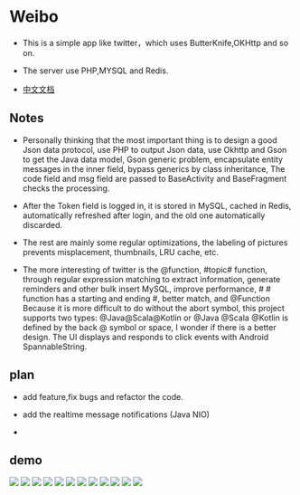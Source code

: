 # Weibo
 
- This is a simple app like twitter，which uses ButterKnife,OKHttp and so on.

- The server use PHP,MYSQL and Redis.

- [中文文档](https://github.com/dingdangmao123/weibo/blob/master/README_ZH.md)

## Notes

- Personally thinking that the most important thing is to design a good Json data protocol, use PHP to output Json data, use Okhttp and Gson to get the Java data model, Gson generic problem, encapsulate entity messages in the inner field, bypass generics by class inheritance, The code field and msg field are passed to BaseActivity and BaseFragment checks the processing.

- After the Token field is logged in, it is stored in MySQL, cached in Redis, automatically refreshed after login, and the old one automatically discarded.

- The rest are mainly some regular optimizations, the labeling of pictures prevents misplacement, thumbnails, LRU cache, etc.

- The more interesting of twitter is the @function, #topic# function, through regular expression matching to extract information, generate reminders and other bulk insert MySQL, improve performance, # # function has a starting and ending #, better match, and @Function Because it is more difficult to do without the abort symbol, this project supports two types: @Java@Scala@Kotlin or @Java @Scala @Kotlin is defined by the back @ symbol or space, I wonder if there is a better design. The UI displays and responds to click events with Android SpannableString.




## plan

- add feature,fix bugs and refactor the code.

- add the realtime message notifications (Java NIO)
- 

## demo

![](https://github.com/dingdangmao123/weico/blob/master/demo/11.png) ![](https://github.com/dingdangmao123/weico/blob/master/demo/12.png) ![](https://github.com/dingdangmao123/weico/blob/master/demo/13.png) ![](https://github.com/dingdangmao123/weico/blob/master/demo/1.png) ![](https://github.com/dingdangmao123/weico/blob/master/demo/2.png) ![](https://github.com/dingdangmao123/weico/blob/master/demo/3.png) ![](https://github.com/dingdangmao123/weico/blob/master/demo/4.png) ![](https://github.com/dingdangmao123/weico/blob/master/demo/5.png) ![](https://github.com/dingdangmao123/weico/blob/master/demo/6.png) ![](https://github.com/dingdangmao123/weico/blob/master/demo/7.png) ![](https://github.com/dingdangmao123/weico/blob/master/demo/8.png) ![](https://github.com/dingdangmao123/weico/blob/master/demo/9.png)

